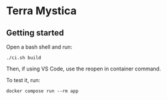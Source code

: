 # Terra Mystica

## Getting started

Open a bash shell and run:

```
./ci.sh build
```

Then, if using VS Code, use the reopen in container command.

To test it, run:

```
docker compose run --rm app
```
